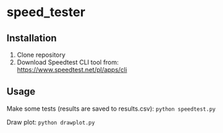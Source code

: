 # speed_tester

## Installation
1. Clone repository
2. Download Speedtest CLI tool from: https://www.speedtest.net/pl/apps/cli

## Usage

Make some tests (results are saved to results.csv):
```python speedtest.py```

Draw plot:
```python drawplot.py```
